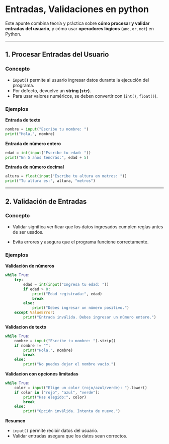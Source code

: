 # Entradas, Validaciones en python

Este apunte combina teoría y práctica sobre **cómo procesar y validar entradas del usuario**, y cómo usar **operadores lógicos** (`and`, `or`, `not`) en Python.

---

## 1. Procesar Entradas del Usuario

### Concepto
- **`input()`** permite al usuario ingresar datos durante la ejecución del programa.  
- Por defecto, devuelve un **string (`str`)**.  
- Para usar valores numéricos, se deben convertir con (`int()`, `float()`).

### Ejemplos

**Entrada de texto**

```python
nombre = input("Escribe tu nombre: ")
print("Hola,", nombre)
```

**Entrada de número entero**

```python
edad = int(input("Escribe tu edad: "))
print("En 5 años tendrás:", edad + 5)
```

**Entrada de número decimal**

```python
altura = float(input("Escribe tu altura en metros: "))
print("Tu altura es:", altura, "metros")
```

---

## 2. Validación de Entradas

### Concepto

- Validar significa verificar que los datos ingresados cumplen reglas antes de ser usados.

- Evita errores y asegura que el programa funcione correctamente.

### Ejemplos

**Validación de números**
```python
while True:
    try:
        edad = int(input("Ingresa tu edad: "))
        if edad > 0:
            print("Edad registrada:", edad)
            break
        else:
            print("Debes ingresar un número positivo.")
    except ValueError:
        print("Entrada inválida. Debes ingresar un número entero.")
```

**Validacion de texto**
```python
while True:
    nombre = input("Escribe tu nombre: ").strip()
    if nombre != "":
        print("Hola,", nombre)
        break
    else:
        print("No puedes dejar el nombre vacío.")
```

**Validacion con opciones limitadas**
```python
while True:
    color = input("Elige un color (rojo/azul/verde): ").lower()
    if color in ["rojo", "azul", "verde"]:
        print("Has elegido:", color)
        break
    else:
        print("Opción inválida. Intenta de nuevo.")
```

**Resumen**
- `input()` permite recibir datos del usuario.
- Validar entradas asegura que los datos sean correctos.